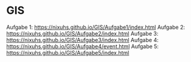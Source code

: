 # GIS

Aufgabe 1: https://nixuhs.github.io/GIS/Aufgabe1/index.html 
Aufgabe 2: https://nixuhs.github.io/GIS/Aufgabe2/index.html 
Aufgabe 3: https://nixuhs.github.io/GIS/Aufgabe3/index.html
Aufgabe 4: https://nixuhs.github.io/GIS/Aufgabe4/event.html
Aufgabe 5: https://nixuhs.github.io/GIS/Aufgabe5/index.html
